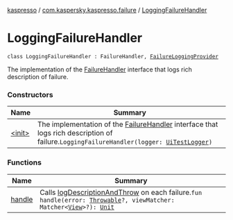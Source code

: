 [kaspresso](../../index.md) / [com.kaspersky.kaspresso.failure](../index.md) / [LoggingFailureHandler](./index.md)

# LoggingFailureHandler

`class LoggingFailureHandler : FailureHandler, `[`FailureLoggingProvider`](../-failure-logging-provider/index.md)

The implementation of the [FailureHandler](#) interface that logs rich description of failure.

### Constructors

| Name | Summary |
|---|---|
| [&lt;init&gt;](-init-.md) | The implementation of the [FailureHandler](#) interface that logs rich description of failure.`LoggingFailureHandler(logger: `[`UiTestLogger`](../../com.kaspersky.kaspresso.logger/-ui-test-logger.md)`)` |

### Functions

| Name | Summary |
|---|---|
| [handle](handle.md) | Calls [logDescriptionAndThrow](#) on each failure.`fun handle(error: `[`Throwable`](https://kotlinlang.org/api/latest/jvm/stdlib/kotlin/-throwable/index.html)`?, viewMatcher: Matcher<`[`View`](https://developer.android.com/reference/android/view/View.html)`>?): `[`Unit`](https://kotlinlang.org/api/latest/jvm/stdlib/kotlin/-unit/index.html) |
